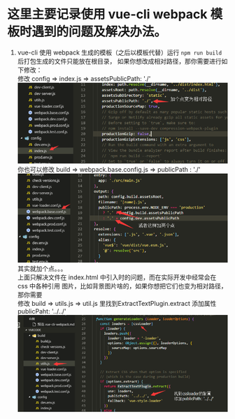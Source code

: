 # 这里主要记录使用 vue-cli webpack 模板时遇到的问题及解决办法。

1. vue-cli 使用 webpack 生成的模板（之后以模板代替）运行 `npm run build` 后打包生成的文件只能放在根目录，
如果你想改成相对路径，那你需要进行如下修改：  
  修改 config => index.js => assetsPublicPath: './'
![](./md_lib/vue_01.png)
你也可以修改 build => webpack.base.config.js => publicPath : './'
![](./md_lib/vue_02.png)
其实就加个点。。。  
上面只解决文件在 index.html 中引入时的问题，而在实际开发中经常会在 css 中各种引用
图片，比如背景图片啥的，如果你想把它们也变为相对路径，那你需要  
修改 build => utils.js => util.js 里找到ExtractTextPlugin.extract 添加属性 publicPaht: '../../'
![](./md_lib/vue_03.png)